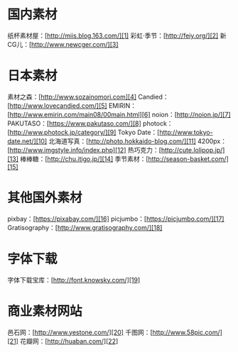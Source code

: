 # 国内素材
纸杯素材屋：[http://miis.blog.163.com/][1]
彩虹·季节：[http://feiy.org/][2]
新CG儿：[http://www.newcger.com/][3]

# 日本素材
素材之森：[http://www.sozainomori.com][4]
Candied：[http://www.lovecandied.com/][5]
EMIRIN：[http://www.emirin.com/main08/00main.html][6]
noion：[http://noion.jp/][7]
PAKUTASO：[https://www.pakutaso.com/][8]
photock：[http://www.photock.jp/category/][9]
Tokyo Date：[http://www.tokyo-date.net/][10]
北海道写真：[http://photo.hokkaido-blog.com/][11]
4200px：[http://www.imgstyle.info/index.php][12]
热巧克力：[http://cute.lolipop.jp/][13]
棒棒糖：[http://chu.itigo.jp/][14]
季节素材：[http://season-basket.com/][15]

# 其他国外素材
pixbay：[https://pixabay.com/][16]
picjumbo：[https://picjumbo.com/][17]
Gratisography：[http://www.gratisography.com/][18]

# 字体下载
字体下载宝库：[http://font.knowsky.com/][19]

# 商业素材网站
邑石网：[http://www.yestone.com/][20]
千图网：[http://www.58pic.com/][21]
花瓣网：[http://huaban.com/][22]


  [1]: http://miis.blog.163.com/
  [2]: http://feiy.org/
  [3]: http://www.newcger.com/
  [4]: http://www.sozainomori.com
  [5]: http://www.lovecandied.com/
  [6]: http://www.emirin.com/main08/00main.html
  [7]: http://noion.jp/
  [8]: https://www.pakutaso.com/
  [9]: http://www.photock.jp/category/
  [10]: http://www.tokyo-date.net/
  [11]: http://photo.hokkaido-blog.com/
  [12]: http://www.imgstyle.info/index.php
  [13]: http://cute.lolipop.jp/
  [14]: http://chu.itigo.jp/
  [15]: http://season-basket.com/
  [16]: https://pixabay.com/
  [17]: https://picjumbo.com/
  [18]: http://www.gratisography.com/
  [19]: http://font.knowsky.com/
  [20]: http://www.yestone.com/
  [21]: http://www.58pic.com/
  [22]: http://huaban.com/